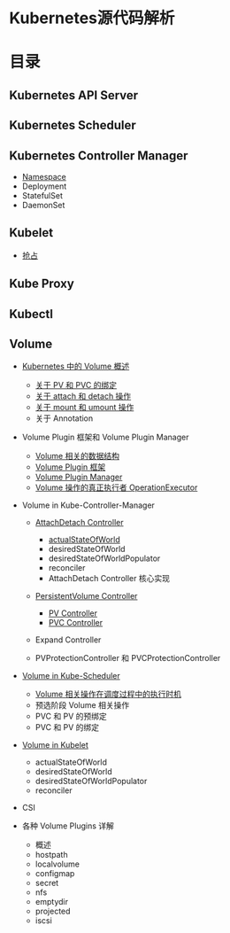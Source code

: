 # Kubernetes源代码解析

# 目录

## Kubernetes API Server

## Kubernetes Scheduler

## Kubernetes Controller Manager

- [Namespace](kube-controller-manager/namespace.md)
- Deployment
- StatefulSet
- DaemonSet

## Kubelet

- [抢占](kubelet/preemption.md)

## Kube Proxy

## Kubectl

## Volume

- [Kubernetes 中的 Volume 概述](volume/overview.md)

  - [关于 PV 和 PVC 的绑定](volume/pv-pvc-bind.md)
  - [关于 attach 和 detach 操作](volume/attach-detach.md)
  - [关于 mount 和 umount 操作](volume/mount-umount.md)
  - 关于 Annotation

- Volume Plugin 框架和 Volume Plugin Manager

  - [Volume 相关的数据结构](volume/volume-interface.md)
  - [Volume Plugin 框架](volume/plugin.md)
  - [Volume Plugin Manager](volume/plugin-manager.md)
  - [Volume 操作的真正执行者 OperationExecutor](volume/operationexecutor.md)

- Volume in Kube-Controller-Manager

  - [AttachDetach Controller](kube-controller-manager/volume/attachdetach/overview.md)

    - [actualStateOfWorld](kube-controller-manager/volume/attachdetach/actualstateofworld.md)
    - desiredStateOfWorld
    - desiredStateOfWorldPopulator
    - reconciler
    - AttachDetach Controller 核心实现

  - [PersistentVolume Controller](kube-controller-manager/volume/persistentvolume/overview.md)

    - [PV Controller](kube-controller-manager/volume/persistentvolume/pv-controller.md)
    - [PVC Controller](kube-controller-manager/volume/persistentvolume/pvc-controller.md)

  - Expand Controller

  - PVProtectionController 和 PVCProtectionController

- [Volume in Kube-Scheduler](kube-scheduler/volume/overview.md)

  - [Volume 相关操作在调度过程中的执行时机](kube-scheduler/volume/scheduler-volume-binder.md)
  - 预选阶段 Volume 相关操作
  - PVC 和 PV 的预绑定
  - PVC 和 PV 的绑定

- [Volume in Kubelet](kubelet/volume/overview.md)

  - actualStateOfWorld
  - desiredStateOfWorld
  - desiredStateOfWorldPopulator
  - reconciler

- CSI

- 各种 Volume Plugins 详解

  - 概述
  - hostpath
  - localvolume
  - configmap
  - secret
  - nfs
  - emptydir
  - projected
  - iscsi

